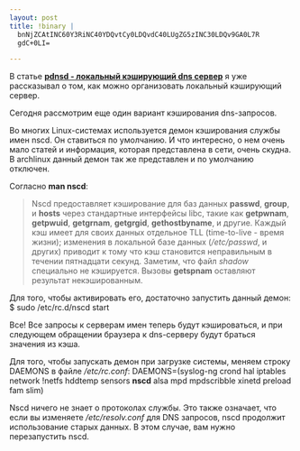 ```yaml
--- 
layout: post
title: !binary |
  bnNjZCAtINC60Y3RiNC40YDQvtCy0LDQvdC40LUgZG5zINC30LDQv9GA0L7R
  gdC+0LI=

---
```

В статье <strong><a href="../../2009/03/17/pdnsd-lokalnyj-keshiruyushhij-dns-server/">pdnsd - локальный кэширующий dns сервер</a></strong> я уже рассказывал о том, как можно организовать локальный кэширующий сервер.

Сегодня рассмотрим еще один вариант кэширования dns-запросов.

Во многих Linux-системах используется демон кэширования службы имен nscd. Он ставиться по умолчанию. И что интересно, о нем очень мало статей и информация, которая представлена в сети, очень скудна. В archlinux данный демон так же представлен и по умолчанию отключен.

Согласно <strong>man nscd</strong>:
<blockquote>Nscd предоставляет кэширование для баз данных <strong>passwd</strong>,  <strong>group</strong>,  и <strong>hosts</strong> через стандартные интерфейсы libc, такие как <strong>getpwnam</strong>,  <strong>getpwuid</strong>,  <strong>getgrnam</strong>,  <strong>getgrgid</strong>,  <strong>gethostbyname</strong>,  и другие. Каждый кэш имеет для своих данных отдельное TLL (time-to-live - время жизни); изменения в локальной базе данных (<em>/etc/passwd</em>,  и других) приводит к тому что кэш становится неправильным в течении пятнадцати секунд. Заметим, что файл <em>shadow</em> специально не кэшируется. Вызовы <strong>getspnam</strong> оставляют результат некэшированным.</blockquote>
Для того, чтобы активировать его, достаточно запустить данный демон:
    $ sudo /etc/rc.d/nscd start

Все! Все запросы к серверам имен теперь будут кэшироваться, и при следующем обращении браузера к dns-серверу будут браться значения из кэша.

Для того, чтобы запускать демон при загрузке системы, меняем строку DAEMONS в файле <em>/etc/rc.conf</em>:
    DAEMONS=(syslog-ng crond hal iptables network !netfs hddtemp sensors <strong>nscd</strong> alsa mpd mpdscribble xinetd preload fam slim)

Nscd ничего не знает о протоколах службы. Это также означает, что если вы изменяете <em>/etc/resolv.conf</em> для DNS запросов, nscd продолжит использование старых данных. В этом случае, вам нужно перезапустить nscd.
